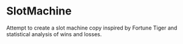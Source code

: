 # SlotMachine
Attempt to create a slot machine copy inspired by Fortune Tiger and statistical analysis of wins and losses.
